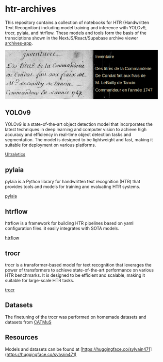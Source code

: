# htr-archives

This repository contains a collection of notebooks for HTR (Handwritten Text Recognition) including model training and inference with YOLOv9, trocr, pylaia, and htrflow. These models and tools form the basis of the transciptions shown in the NextJS/React/Supabase archive viewer [archives-app](https://archives-app.vercel.app).

![htr-condat](assets/htr-condat.png)

## YOLOv9

YOLOv9 is a state-of-the-art object detection model that incorporates the latest techniques in deep learning and computer vision to achieve high accuracy and efficiency in real-time object detection tasks and segmentation. The model is designed to be lightweight and fast, making it suitable for deployment on various platforms.

[Ultralytics](https://github.com/ultralytics/ultralytics)

## pylaia

pylaia is a Python library for handwritten text recognition (HTR) that provides tools and models for training and evaluating HTR systems. 

[pylaia](https://gitlab.teklia.com/atr/pylaia)

## htrflow

htrflow is a framework for building HTR pipelines based on yaml configuration files. it easily integrates with SOTA models.

[htrflow](https://github.com/AI-Riksarkivet/htrflow)

## trocr

trocr is a transformer-based model for text recognition that leverages the power of transformers to achieve state-of-the-art performance on various HTR benchmarks. It is designed to be efficient and scalable, making it suitable for large-scale HTR tasks. 

[trocr](https://huggingface.co/docs/transformers/model_doc/trocr)

## Datasets

The finetuning of the trocr was performed on homemade datasets and datasets from [CATMuS](https://huggingface.co/CATMuS)

## Resources

Models and datasets can be found at [https://huggingface.co/sylvain471](https://huggingface.co/sylvain471)
